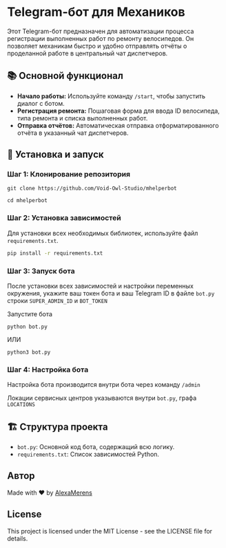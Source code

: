 # Telegram-бот для Механиков
Этот Telegram-бот предназначен для автоматизации процесса регистрации выполненных работ по ремонту велосипедов. Он позволяет механикам быстро и удобно отправлять отчёты о проделанной работе в центральный чат диспетчеров.

## 📚 Основной функционал

* **Начало работы:** Используйте команду `/start`, чтобы запустить диалог с ботом.
* **Регистрация ремонта:** Пошаговая форма для ввода ID велосипеда, типа ремонта и списка выполненных работ.
* **Отправка отчётов:** Автоматическая отправка отформатированного отчёта в указанный чат диспетчеров.

## 🎯 Установка и запуск

### Шаг 1: Клонирование репозитория
```
git clone https://github.com/Void-Owl-Studio/mhelperbot
```
```
cd mhelperbot
```
### Шаг 2: Установка зависимостей

Для установки всех необходимых библиотек, используйте файл `requirements.txt`.

```bash
pip install -r requirements.txt
```

### Шаг 3: Запуск бота

После установки всех зависимостей и настройки переменных окружения, укажите ваш токен бота и ваш Telegram ID в файле `bot.py` строки `SUPER_ADMIN_ID` и  `BOT_TOKEN`

Запустите бота

```
python bot.py
```
ИЛИ 
```
python3 bot.py
```

### Шаг 4: Настройка бота
Настройка бота производится внутри бота через команду ```/admin```

Локации сервисных центров указываются внутри `bot.py`, графа `LOCATIONS`

## 🏗️ Структура проекта

* `bot.py`: Основной код бота, содержащий всю логику.
* `requirements.txt`: Список зависимостей Python.

## Автор

Made with ❤️ by [AlexaMerens](https://github.com/iWuna)

## License

This project is licensed under the MIT License - see the LICENSE file for details.
